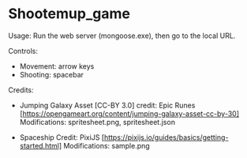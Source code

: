 # Shootemup_game

Usage:
Run the web server (mongoose.exe), then go to the local URL.

Controls:
- Movement: arrow keys
- Shooting: spacebar

Credits:
- Jumping Galaxy Asset [CC-BY 3.0]
	credit: Epic Runes [https://opengameart.org/content/jumping-galaxy-asset-cc-by-30]
	Modifications: spritesheet.png, spritesheet.json 

- Spaceship
	Credit: PixiJS [https://pixijs.io/guides/basics/getting-started.html]
	Modifications: sample.png
